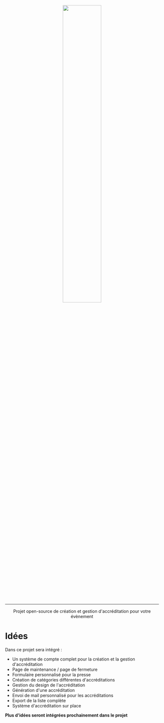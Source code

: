 <br>
<p align="center">
    <img height="auto" width="50%" src="https://compiegne-geek-convention.fr/files/logo.svg" />
</p>
<hr>
<p align="center">Projet open-source de création et gestion d'accréditation pour votre évènement</p>



# Idées
Dans ce projet sera intégré :
- Un système de compte complet pour la création et la gestion d'accréditation
- Page de maintenance / page de fermeture
- Formulaire personnalisé pour la presse
- Création de catégories différentes d'accréditations
- Gestion du design de l'accréditation
- Génération d'une accréditation
- Envoi de mail personnalisé pour les accréditations
- Export de la liste complète
- Système d'accréditation sur place

**Plus d'idées seront intégrées prochainement dans le projet**

